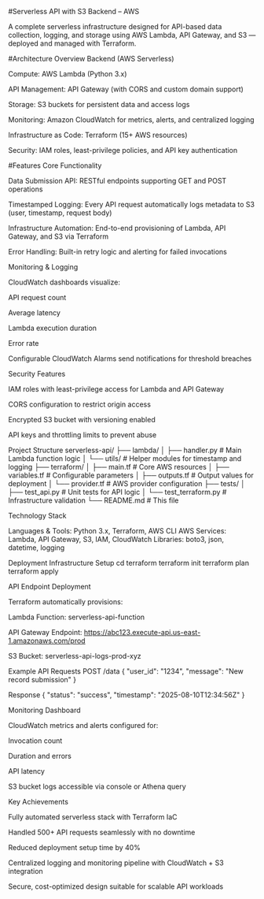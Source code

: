 #Serverless API with S3 Backend – AWS

A complete serverless infrastructure designed for API-based data collection, logging, and storage using AWS Lambda, API Gateway, and S3 — deployed and managed with Terraform.

#Architecture Overview
Backend (AWS Serverless)

Compute: AWS Lambda (Python 3.x)

API Management: API Gateway (with CORS and custom domain support)

Storage: S3 buckets for persistent data and access logs

Monitoring: Amazon CloudWatch for metrics, alerts, and centralized logging

Infrastructure as Code: Terraform (15+ AWS resources)

Security: IAM roles, least-privilege policies, and API key authentication

#Features
Core Functionality

Data Submission API: RESTful endpoints supporting GET and POST operations

Timestamped Logging: Every API request automatically logs metadata to S3 (user, timestamp, request body)

Infrastructure Automation: End-to-end provisioning of Lambda, API Gateway, and S3 via Terraform

Error Handling: Built-in retry logic and alerting for failed invocations

Monitoring & Logging

CloudWatch dashboards visualize:

API request count

Average latency

Lambda execution duration

Error rate

Configurable CloudWatch Alarms send notifications for threshold breaches

Security Features

IAM roles with least-privilege access for Lambda and API Gateway

CORS configuration to restrict origin access

Encrypted S3 bucket with versioning enabled

API keys and throttling limits to prevent abuse

Project Structure
serverless-api/
├── lambda/
│   ├── handler.py                # Main Lambda function logic
│   └── utils/                    # Helper modules for timestamp and logging
├── terraform/
│   ├── main.tf                   # Core AWS resources
│   ├── variables.tf              # Configurable parameters
│   ├── outputs.tf                # Output values for deployment
│   └── provider.tf               # AWS provider configuration
├── tests/
│   ├── test_api.py               # Unit tests for API logic
│   └── test_terraform.py         # Infrastructure validation
└── README.md                     # This file

Technology Stack

Languages & Tools: Python 3.x, Terraform, AWS CLI
AWS Services: Lambda, API Gateway, S3, IAM, CloudWatch
Libraries: boto3, json, datetime, logging

Deployment
Infrastructure Setup
cd terraform
terraform init
terraform plan
terraform apply

API Endpoint Deployment

Terraform automatically provisions:

Lambda Function: serverless-api-function

API Gateway Endpoint: https://abc123.execute-api.us-east-1.amazonaws.com/prod

S3 Bucket: serverless-api-logs-prod-xyz

Example API Requests
POST /data
{
  "user_id": "1234",
  "message": "New record submission"
}

Response
{
  "status": "success",
  "timestamp": "2025-08-10T12:34:56Z"
}

Monitoring Dashboard

CloudWatch metrics and alerts configured for:

Invocation count

Duration and errors

API latency

S3 bucket logs accessible via console or Athena query

Key Achievements

Fully automated serverless stack with Terraform IaC

Handled 500+ API requests seamlessly with no downtime

Reduced deployment setup time by 40%

Centralized logging and monitoring pipeline with CloudWatch + S3 integration

Secure, cost-optimized design suitable for scalable API workloads

